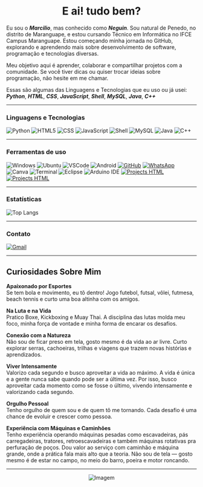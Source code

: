 <h1 align="center">E ai! tudo bem? </h1>

Eu sou o _**Marcilio**_, mas conhecido como _**Neguin**_. Sou natural de Penedo, no distrito de Maranguape, e estou cursando Técnico em Informática no IFCE Campus Maranguape. Estou começando minha jornada no GitHub, explorando e aprendendo mais sobre desenvolvimento de software, programação e tecnologias diversas.

 Meu objetivo aqui é aprender, colaborar e compartilhar projetos com a comunidade. Se você tiver dicas ou quiser trocar ideias sobre programação, não hesite em me chamar.

 Essas são algumas das Linguagens e Tecnologias que eu uso ou já usei:  
_**Python**_, _**HTML**_, _**CSS**_, _**JavaScript**_, _**Shell**_, _**MySQL**_, _**Java**_, _**C++**_

---

### Linguagens e Tecnologias

![Python](https://img.shields.io/badge/Python-000000?style=for-the-badge&logo=python&logoColor=white)
![HTML5](https://img.shields.io/badge/HTML5-000000?style=for-the-badge&logo=html5&logoColor=white)
![CSS](https://img.shields.io/badge/CSS-000000?style=for-the-badge&logo=css3&logoColor=white)
![JavaScript](https://img.shields.io/badge/JavaScript-000000?style=for-the-badge&logo=javascript&logoColor=white)
![Shell](https://img.shields.io/badge/Shell-000000?style=for-the-badge&logo=gnubash&logoColor=white)
![MySQL](https://img.shields.io/badge/MySQL-000000?style=for-the-badge&logo=mysql&logoColor=white)
![Java](https://img.shields.io/badge/Java-000000?style=for-the-badge&logo=openjdk&logoColor=white)
![C++](https://img.shields.io/badge/C++-000000?style=for-the-badge&logo=c%2B%2B&logoColor=white)

---

### Ferramentas de uso

![Windows](https://img.shields.io/badge/Windows-000000?style=for-the-badge&logo=windows&logoColor=white)
![Ubuntu](https://img.shields.io/badge/Ubuntu-000000?style=for-the-badge&logo=ubuntu&logoColor=white)
![VSCode](https://img.shields.io/badge/VS_Code-000000?style=for-the-badge&logo=visualstudiocode&logoColor=white)
![Android](https://img.shields.io/badge/Android-000000?style=for-the-badge&logo=android&logoColor=white)
[![GitHub](https://img.shields.io/badge/GitHub-000000?style=for-the-badge&logo=github&logoColor=white)](https://github.com/Neguin05)
[![WhatsApp](https://img.shields.io/badge/WhatsApp-000000?style=for-the-badge&logo=whatsapp&logoColor=white)](https://wa.me/+5585989468578)
![Canva](https://img.shields.io/badge/Canva-000000?style=for-the-badge&logo=canva&logoColor=white)
![Terminal](https://img.shields.io/badge/Terminal-000000?style=for-the-badge&logo=gnubash&logoColor=white)
![Eclipse](https://img.shields.io/badge/Eclipse-000000?style=for-the-badge&logo=eclipseide&logoColor=white)
![Arduino IDE](https://img.shields.io/badge/Arduino_IDE-000000?style=for-the-badge&logo=arduino&logoColor=white)
[![Projects HTML](https://img.shields.io/badge/Project%20Card-222222?style=for-the-badge&logo=CSS3&logoColor=white)](https://neguin05.github.io/PROJECT-CARD/)[![Projects HTML](https://img.shields.io/badge/-222222?style=for-the-badge&logo=html5&logoColor=white)](https://neguin05.github.io/PROJECT-CARD/)



---

###  Estatísticas

![Top Langs](https://github-readme-stats.vercel.app/api/top-langs/?username=Neguin05&layout=compact&bg_color=000000&title_color=ffffff&text_color=ffffff&icon_color=ffffff&border_color=ffffff)


---

###  Contato

[![Gmail](https://img.shields.io/badge/Gmail-000000?style=for-the-badge&logo=gmail&logoColor=white)](mailto:marcilionunes2006@gmail.com)

---




## Curiosidades Sobre Mim

**Apaixonado por Esportes**  
Se tem bola e movimento, eu tô dentro! Jogo futebol, futsal, vôlei, futmesa, beach tennis e curto uma boa altinha com os amigos.

**Na Luta e na Vida**  
Pratico Boxe, Kickboxing e Muay Thai. A disciplina das lutas molda meu foco, minha força de vontade e minha forma de encarar os desafios.

**Conexão com a Natureza**  
Não sou de ficar preso em tela, gosto mesmo é da vida ao ar livre. Curto explorar serras, cachoeiras, trilhas e viagens que trazem novas histórias e aprendizados.

**Viver Intensamente**  
Valorizo cada segundo e busco aproveitar a vida ao máximo. A vida é única e a gente nunca sabe quando pode ser a última vez. Por isso, busco aproveitar cada momento como se fosse o último, vivendo intensamente e valorizando cada segundo.

**Orgulho Pessoal**  
Tenho orgulho de quem sou e de quem tô me tornando. Cada desafio é uma chance de evoluir e crescer como pessoa.

**Experiência com Máquinas e Caminhões**  
Tenho experiência operando máquinas pesadas como escavadeiras, pás carregadeiras, tratores, retroescavadeiras e também máquinas rotativas pra perfuração de poços. Dou valor ao serviço com caminhão e máquina grande, onde a prática fala mais alto que a teoria. Não sou de tela — gosto mesmo é de estar no campo, no meio do barro, poeira e motor roncando.


---

<p align="center">
  <img src="https://github.com/VariableBee/VariableBee/assets/77739311/4e9f41af-6b57-49a7-b15a-74322e96b4d7" alt="Imagem" />
</p>



